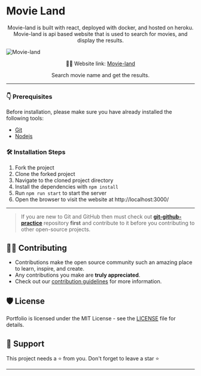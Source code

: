 # Movie Land
<p align="center">
Movie-land is built with react, deployed with docker, and hosted on heroku. <br>
Movie-land is api based website that is used to search for movies, and display the results.
</p>

![Movie-land](https://user-images.githubusercontent.com/44284877/180235632-4e08106e-e900-42d0-9860-553f700575ad.png)
<p align="center">
    👨‍💻 Website link:
    <a href="https://movieapp-docker.herokuapp.com/"> Movie-land </a>
</p>

<p align="center">
    Search movie name and get the results.
</p>

---

### 👇 Prerequisites

Before installation, please make sure you have already installed the following tools:
- [Git](https://git-scm.com/downloads)
- [Nodejs](https://nodejs.org/en/download/)

### 🛠️ Installation Steps
1. Fork the project
2. Clone the forked project
3. Navigate to the cloned project directory
4. Install the dependencies with `npm install`
5. Run `npm run start` to start the server
6. Open the browser to visit the website at http://localhost:3000/

---

> If you are new to Git and GitHub then must check out **[git-github-practice](https://github.com/cryptoverseWeb3/git-github-practice)** repository **first** and contribute to it before you contributing to other open-source projects.

## 👨‍💻 Contributing

- Contributions make the open source community such an amazing place to learn, inspire, and create.
- Any contributions you make are **truly appreciated**.
- Check out our [contribution guidelines](/CONTRIBUTING.md) for more information.

## 🛡️ License

Portfolio is licensed under the MIT License - see the [LICENSE](LICENSE) file for details.

## 🙏 Support

This project needs a ⭐️ from you. Don't forget to leave a star ⭐️

---